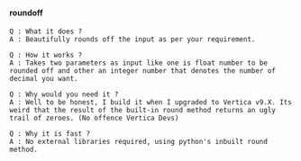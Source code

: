#### roundoff ####

    Q : What it does ?
    A : Beautifully rounds off the input as per your requirement.

    Q : How it works ?
    A : Takes two parameters as input like one is float number to be rounded off and other an integer number that denotes the number of decimal you want.

    Q : Why would you need it ?
    A : Well to be honest, I build it when I upgraded to Vertica v9.X. Its weird that the result of the built-in round method returns an ugly trail of zeroes. (No offence Vertica Devs)

    Q : Why it is fast ?
    A : No external libraries required, using python's inbuilt round method.
